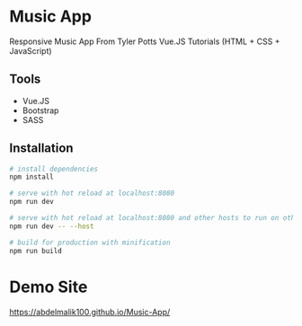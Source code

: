 # Music App

Responsive Music App From Tyler Potts Vue.JS Tutorials (HTML + CSS + JavaScript)

## Tools

- Vue.JS
- Bootstrap
- SASS

## Installation

```bash
# install dependencies
npm install

# serve with hot reload at localhost:8080
npm run dev

# serve with hot reload at localhost:8080 and other hosts to run on other devices
npm run dev -- --host

# build for production with minification
npm run build
```

# Demo Site
https://abdelmalik100.github.io/Music-App/
